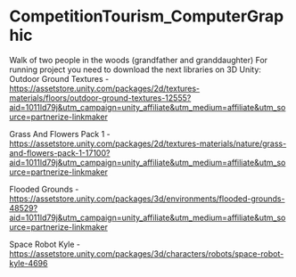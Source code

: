 # CompetitionTourism_ComputerGraphic
Walk of two people in the woods (grandfather and granddaughter)
For running project you need to download the next libraries on 3D Unity:
Outdoor Ground Textures - https://assetstore.unity.com/packages/2d/textures-materials/floors/outdoor-ground-textures-12555?aid=1011ld79j&utm_campaign=unity_affiliate&utm_medium=affiliate&utm_source=partnerize-linkmaker

Grass And Flowers Pack 1 - https://assetstore.unity.com/packages/2d/textures-materials/nature/grass-and-flowers-pack-1-17100?aid=1011ld79j&utm_campaign=unity_affiliate&utm_medium=affiliate&utm_source=partnerize-linkmaker

Flooded Grounds - https://assetstore.unity.com/packages/3d/environments/flooded-grounds-48529?aid=1011ld79j&utm_campaign=unity_affiliate&utm_medium=affiliate&utm_source=partnerize-linkmaker

Space Robot Kyle - https://assetstore.unity.com/packages/3d/characters/robots/space-robot-kyle-4696
